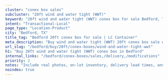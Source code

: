 ```yaml
---
cluster: "conex box sales"
subcluster: "20ft wind and water tight (WWT)"
keyword: "20ft wind and water tight (WWT) conex box for sale Bedford, TX"
intent: "Transactional-Local"
page_type: "Location-Product"
city: "Bedford, TX"
title_tag: "Bedford 20ft conex box for sale | LC Container"
meta_description: "Buy wind and water tight (WWT) 20ft conex box sale with local delivery in Bedford, TX. LC Container — local Since 2003. Request a fast quote today."
url_slug: "/bedford/buy/20ft/conex-boxes/wind-and-water-tight-wwt"
h1: "Buy 20ft wind and water tight (WWT) conex box in Bedford"
internal_links: "/bedford/conex-boxes/sales,/delivery,/modifications"
priority: 2
notes: "Include real photos, on-lot inventory, delivery lead times, and financing info."
noindex: true
---
```


<!-- TODO: Add unique city/inventory copy, images, and internal links here. -->
